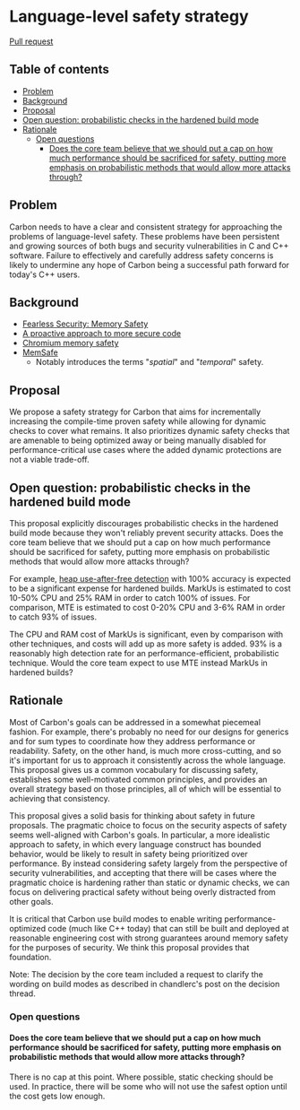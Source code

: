 # Language-level safety strategy

<!--
Part of the Carbon Language project, under the Apache License v2.0 with LLVM
Exceptions. See /LICENSE for license information.
SPDX-License-Identifier: Apache-2.0 WITH LLVM-exception
-->

[Pull request](https://github.com/carbon-language/carbon-lang/pull/196)

<!-- toc -->

## Table of contents

-   [Problem](#problem)
-   [Background](#background)
-   [Proposal](#proposal)
-   [Open question: probabilistic checks in the hardened build mode](#open-question-probabilistic-checks-in-the-hardened-build-mode)
-   [Rationale](#rationale)
    -   [Open questions](#open-questions)
        -   [Does the core team believe that we should put a cap on how much performance should be sacrificed for safety, putting more emphasis on probabilistic methods that would allow more attacks through?](#does-the-core-team-believe-that-we-should-put-a-cap-on-how-much-performance-should-be-sacrificed-for-safety-putting-more-emphasis-on-probabilistic-methods-that-would-allow-more-attacks-through)

<!-- tocstop -->

## Problem

Carbon needs to have a clear and consistent strategy for approaching the
problems of language-level safety. These problems have been persistent and
growing sources of both bugs and security vulnerabilities in C and C++ software.
Failure to effectively and carefully address safety concerns is likely to
undermine any hope of Carbon being a successful path forward for today's C++
users.

## Background

-   [Fearless Security: Memory Safety](https://hacks.mozilla.org/2019/01/fearless-security-memory-safety/)
-   [A proactive approach to more secure code](https://msrc-blog.microsoft.com/2019/07/16/a-proactive-approach-to-more-secure-code/)
-   [Chromium memory safety](https://www.chromium.org/Home/chromium-security/memory-safety)
-   [MemSafe](https://doi.org/10.1002/spe.2105)
    -   Notably introduces the terms "_spatial_" and "_temporal_" safety.

## Proposal

We propose a safety strategy for Carbon that aims for incrementally increasing
the compile-time proven safety while allowing for dynamic checks to cover what
remains. It also prioritizes dynamic safety checks that are amenable to being
optimized away or being manually disabled for performance-critical use cases
where the added dynamic protections are not a viable trade-off.

## Open question: probabilistic checks in the hardened build mode

This proposal explicitly discourages probabilistic checks in the hardened build
mode because they won't reliably prevent security attacks. Does the core team
believe that we should put a cap on how much performance should be sacrificed
for safety, putting more emphasis on probabilistic methods that would allow more
attacks through?

For example,
[heap use-after-free detection](https://docs.google.com/document/d/14-_JAMoMBIVgKOUi3iZIRMHJlAyT23kqSVR8wxJPk9M/edit)
with 100% accuracy is expected to be a significant expense for hardened builds.
MarkUs is estimated to cost 10-50% CPU and 25% RAM in order to catch 100% of
issues. For comparison, MTE is estimated to cost 0-20% CPU and 3-6% RAM in order
to catch 93% of issues.

The CPU and RAM cost of MarkUs is significant, even by comparison with other
techniques, and costs will add up as more safety is added. 93% is a reasonably
high detection rate for an performance-efficient, probabilistic technique. Would
the core team expect to use MTE instead MarkUs in hardened builds?

## Rationale

Most of Carbon's goals can be addressed in a somewhat piecemeal fashion. For
example, there's probably no need for our designs for generics and for sum types
to coordinate how they address performance or readability. Safety, on the other
hand, is much more cross-cutting, and so it's important for us to approach it
consistently across the whole language. This proposal gives us a common
vocabulary for discussing safety, establishes some well-motivated common
principles, and provides an overall strategy based on those principles, all of
which will be essential to achieving that consistency.

This proposal gives a solid basis for thinking about safety in future proposals.
The pragmatic choice to focus on the security aspects of safety seems
well-aligned with Carbon's goals. In particular, a more idealistic approach to
safety, in which every language construct has bounded behavior, would be likely
to result in safety being prioritized over performance. By instead considering
safety largely from the perspective of security vulnerabilities, and accepting
that there will be cases where the pragmatic choice is hardening rather than
static or dynamic checks, we can focus on delivering practical safety without
being overly distracted from other goals.

It is critical that Carbon use build modes to enable writing
performance-optimized code (much like C++ today) that can still be built and
deployed at reasonable engineering cost with strong guarantees around memory
safety for the purposes of security. We think this proposal provides that
foundation.

Note: The decision by the core team included a request to clarify the wording on
build modes as described in chandlerc's post on the decision thread.

### Open questions

#### Does the core team believe that we should put a cap on how much performance should be sacrificed for safety, putting more emphasis on probabilistic methods that would allow more attacks through?

There is no cap at this point. Where possible, static checking should be used.
In practice, there will be some who will not use the safest option until the
cost gets low enough.
